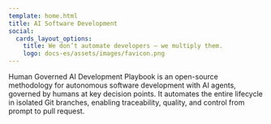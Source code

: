 ```yaml
---
template: home.html
title: AI Software Development
social:
  cards_layout_options:
    title: We don’t automate developers — we multiply them.
    logo: docs-es/assets/images/favicon.png
---
```


Human Governed AI Development Playbook is an open-source methodology for autonomous software development with AI agents, governed by humans at key decision points.
It automates the entire lifecycle in isolated Git branches, enabling traceability, quality, and control from prompt to pull request.